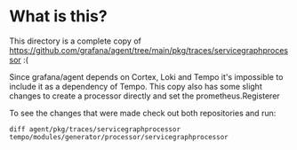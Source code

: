 # What is this?

This directory is a complete copy of https://github.com/grafana/agent/tree/main/pkg/traces/servicegraphprocessor :(

Since grafana/agent depends on Cortex, Loki and Tempo it's impossible to include it as a dependency of Tempo.
This copy also has some slight changes to create a processor directly and set the prometheus.Registerer 

To see the changes that were made check out both repositories and run:

```shell
diff agent/pkg/traces/servicegraphprocessor tempo/modules/generator/processor/servicegraphprocessor
```
